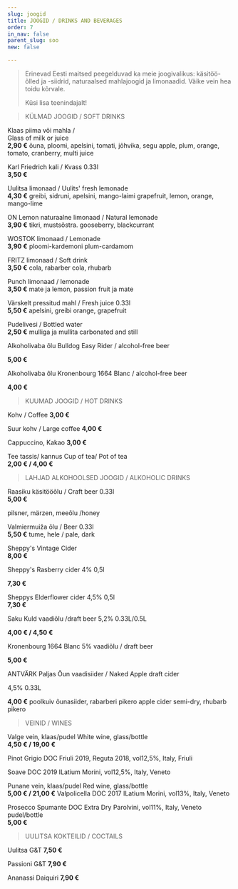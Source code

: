```yaml
---
slug: joogid
title: JOOGID / DRINKS AND BEVERAGES
order: 7
in_nav: false
parent_slug: soo
new: false

---
```

<div class="ellipsis"></div>

> Erinevad Eesti maitsed peegelduvad ka meie joogivalikus: käsitöö-õlled ja -siidrid, naturaalsed mahlajoogid ja limonaadid. Väike vein hea toidu kõrvale.
>
> Küsi lisa teenindajalt!

<div class="ellipsis"></div>

> KÜLMAD JOOGID / SOFT DRINKS

Klaas piima või mahla /  
Glass of milk or juice  
**2,90 €**
<span class="koostis">õuna, ploomi, apelsini, tomati, jõhvika, segu apple, plum, orange, tomato, cranberry, multi juice</span>

Karl Friedrich kali / Kvass 0.33l  
**3,50 €**

Uulitsa limonaad /  Uulits' fresh lemonade  
**4,30 €**
<span class="koostis">greibi, sidruni, apelsini, mango-laimi grapefruit, lemon, orange, mango-lime</span>

ON Lemon naturaalne limonaad / Natural lemonade  
**3,90 €** <span class="koostis">tikri, mustsõstra. gooseberry, blackcurrant</span>

WOSTOK limonaad / Lemonade  
**3,90 €**
<span class="koostis">ploomi-kardemoni plum-cardamom</span>

FRITZ limonaad / Soft drink  
**3,50 €**
<span class="koostis">cola, rabarber cola, rhubarb</span>

Punch limonaad / lemonade  
**3,50 €** <span class="koostis">mate ja lemon, passion fruit ja mate</span>

Värskelt pressitud mahl / Fresh juice 0.33l  
**5,50 €**
<span class="koostis">apelsini, greibi orange, grapefruit</span>

Pudelivesi / Bottled water  
**2,50 €**
<span class="koostis">mulliga ja mullita carbonated and still</span>

Alkoholivaba õlu Bulldog Easy Rider / alcohol-free beer

**5,00 €**

Alkoholivaba õlu Kronenbourg 1664 Blanc / alcohol-free beer

**4,00 €**

<div class="ellipsis"></div>

> KUUMAD JOOGID / HOT DRINKS

Kohv / Coffee  **3,00 €**

Suur kohv / Large coffee **4,00 €**

Cappuccino, Kakao  **3,00 €**

Tee tassis/  kannus   Cup of tea/ Pot of tea  
**2,00 € / 4,00 €**

<div class="ellipsis"></div>

> LAHJAD ALKOHOOLSED JOOGID / ALKOHOLIC DRINKS

Raasiku käsitööõlu / Craft beer 0.33l  
**5,00 €**

<span class="koostis">pilsner, märzen, meeõlu /honey</span>

Valmiermuiža õlu / Beer 0.33l  
**5,50 €**
<span class="koostis">tume, hele / pale, dark</span>

Sheppy's Vintage Cider  
**8,00 €**

Sheppy's Rasberry cider 4% 0,5l 

**7,30 €**

Sheppys Elderflower cider 4,5% 0,5l  
**7,30 €**

Saku Kuld vaadiõlu /draft beer 5,2% 0.33L/0.5L

**4,00 € / 4,50 €**

Kronenbourg 1664 Blanc 5% vaadiõlu / draft beer

**5,00 €**

ANTVÄRK Paljas Õun vaadisiider / Naked Apple draft cider

4,5% 0.33L

**4,00 €**
<span class="koostis">poolkuiv õunasiider, rabarberi pikero apple cider semi-dry, rhubarb pikero</span>

<div class="ellipsis"></div>

> VEINID / WINES

Valge vein, klaas/pudel      White wine, glass/bottle  
**4,50 € / 19,00 €**
<span class="koostis">

Pinot Grigio DOC Friuli 2019, Reguta 2018, vol12,5%, Italy, Friuli

Soave DOC 2019 ILatium Morini, vol12,5%, Italy, Veneto </span>

Punane vein, klaas/pudel      Red wine, glass/bottle  
**5,00 € / 21,00 €** <span class="koostis">Valpolicella DOC 2017 ILatium Morini, vol13%, Italy, Veneto </span>

Prosecco Spumante DOC Extra Dry Parolvini, vol11%, Italy, Veneto   pudel/bottle  
**5,00 €**

<div class="ellipsis"></div>

> UULITSA KOKTEILID / COCTAILS

Uulitsa G&T **7,50 €**

Passioni G&T **7,90 €**

Ananassi Daiquiri **7,90 €**